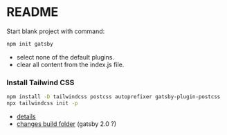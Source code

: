 # README

Start blank project with command:

```bash
npm init gatsby
```

- select none of the default plugins.
- clear all content from the index.js file.

### Install Tailwind CSS

```bash
npm install -D tailwindcss postcss autoprefixer gatsby-plugin-postcss
npx tailwindcss init -p
```

- [details](https://tailwindcss.com/docs/guides/gatsby)
- [changes build folder](https://github.com/gatsbyjs/gatsby/issues/18975) (gatsby 2.0 ?)
